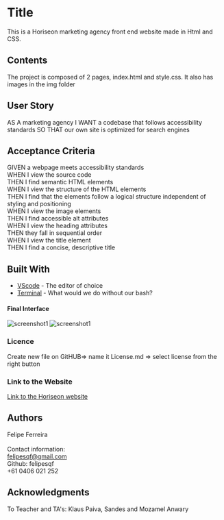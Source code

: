 # Title
This is a Horiseon marketing agency front end website made in Html and CSS.
​
## Contents
The project is composed of 2 pages, index.html and style.css. It also has images in the img folder

## User Story
AS A marketing agency
I WANT a codebase that follows accessibility standards
SO THAT our own site is optimized for search engines
​
## Acceptance Criteria
GIVEN a webpage meets accessibility standards<br>
WHEN I view the source code<br>
THEN I find semantic HTML elements<br>
WHEN I view the structure of the HTML elements<br>
THEN I find that the elements follow a logical structure independent of styling and positioning<br>
WHEN I view the image elements<br>
THEN I find accessible alt attributes<br>
WHEN I view the heading attributes<br>
THEN they fall in sequential order<br>
WHEN I view the title element<br>
THEN I find a concise, descriptive title<br>

## Built With
* [VScode](https://code.visualstudio.com/) - The editor of choice
* [Terminal](https://gitforwindows.org/) - What would we do without our bash?
​
#### Final Interface
​![screenshot1](https://github.com/felipesqf/home-work-1/blob/master/images/screenshot1.jpg) 
![screenshot1](https://github.com/felipesqf/home-work-1/blob/master/images/screenshot2.jpg)

### Licence
Create new file on GitHUB=> name it License.md => select license from the right button
​
### Link to the Website
<a href="https://felipesqf.github.io/home-work-1/">Link to the Horiseon website</a>

## Authors
Felipe Ferreira  <br><br>
Contact information:<br>
felipesqf@gmail.com<br>
Github: felipesqf<br>
+61 0406 021 252
​​  
## Acknowledgments
To Teacher and TA's:
Klaus Paiva, Sandes and Mozamel Anwary

